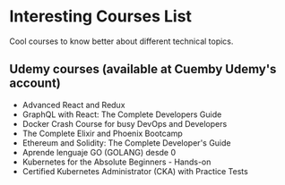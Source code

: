 # Interesting Courses List

Cool courses to know better about different technical topics.

## Udemy courses (available at Cuemby Udemy's account)

-   Advanced React and Redux
-   GraphQL with React: The Complete Developers Guide
-   Docker Crash Course for busy DevOps and Developers
-   The Complete Elixir and Phoenix Bootcamp
-   Ethereum and Solidity: The Complete Developer's Guide
-   Aprende lenguaje GO (GOLANG) desde 0
-   Kubernetes for the Absolute Beginners - Hands-on
-   Certified Kubernetes Administrator (CKA) with Practice Tests

